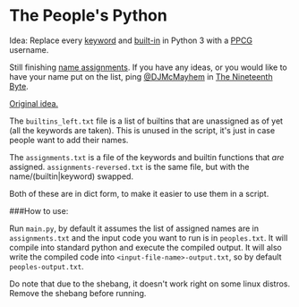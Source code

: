 # The People's Python

Idea: Replace every [keyword](http://www.programiz.com/python-programming/keyword-list) and [built-in](https://docs.python.org/3/library/functions.html) in Python 3 with a [PPCG](https://codegolf.stackexchange.com/) username.

Still finishing [name assignments](https://github.com/DJMcMayhem/ThePeoplesPython/blob/master/assignments.txt). If you have any ideas, or you would like to have your name put on the list, ping [@DJMcMayhem](http://codegolf.stackexchange.com/users/31716/) in [The Nineteenth Byte](chat.stackexchange.com/rooms/240/the-nineteenth-byte).

[Original idea.](https://chat.stackexchange.com/transcript/message/30148665#30148665)

The `builtins_left.txt` file is a list of builtins that are unassigned as of yet (all the keywords are taken).  This is unused in the script, it's just in case people want to add their names.

The `assignments.txt` is a file of the keywords and builtin functions that _are_ assigned.  `assignments-reversed.txt` is the same file, but with the name/(builtin|keyword) swapped.

Both of these are in dict form, to make it easier to use them in a script.


###How to use:

Run `main.py`, by default it assumes the list of assigned names are in `assignments.txt` and the input code you want to run is in `peoples.txt`. It will compile into standard python and execute the compiled output. It will also write the compiled code into `<input-file-name>-output.txt`, so by default `peoples-output.txt`.


Do note that due to the shebang, it doesn't work right on some linux distros. Remove the shebang before running.
